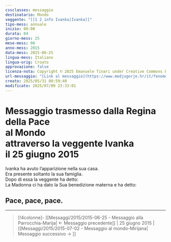 ```yaml
---
cssclasses: messaggio
destinatario: Mondo
veggente: "[[1 2 info Ivanka|Ivanka]]"
tipo-mess: annuale
inizio: 00:00
durata: 04
giorno-mess: 25
mese-mess: 06
anno-mess: 2015
data-mess: 2015-06-25
lingua-mess: Italiano
lingua-orig: Croato
approvazione: false
licenza-nota: Copyright © 2025 Emanuele Tinari under Creative Commons BY-NC-SA 4.0 https://creativecommons.org/licenses/by-nc-sa/4.0/
url-messaggio: "[Link al messaggio](https://www.medjugorje.hr/it/fenomeno-di-medjugorje/apparizioni-annuali/)"
creato: 2025/05/31 00:59:40
modificato: 2025/07/09 23:33:01
---
```


# Messaggio trasmesso dalla Regina della Pace<br>al Mondo<br>attraverso la veggente Ivanka<br>il 25 giugno 2015

Ivanka ha avuto l’apparizione nella sua casa.<br>Era presente soltanto la sua famiglia.<br>Dopo di essa la veggente ha detto:<br>La Madonna ci ha dato la Sua benedizione materna e ha detto:
## Pace, pace, pace.

***

> [!4colonne]- [[Messaggi/2015/2015-06-25 - Messaggio alla Parrocchia-Marija| ← Messaggio precedente]] | 25 giugno 2015 | [[Messaggi/2015/2015-07-02 - Messaggio al mondo-Mirijana| Messaggio successivo → ]]

